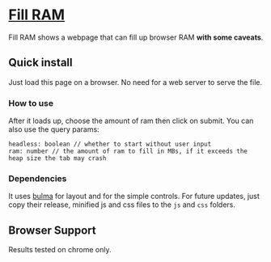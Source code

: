 # [Fill RAM](#)

Fill RAM shows a webpage that can fill up browser RAM **with some caveats**.

## Quick install

Just load this page on a browser. No need for a web server to serve the file. 

### How to use
After it loads up, choose the amount of ram then click on submit. 
You can also use the query params:
```
headless: boolean // whether to start without user input
ram: number // the amount of ram to fill in MBs, if it exceeds the heap size the tab may crash
```

### Dependencies

It uses [bulma](https://www.jsdelivr.com/package/npm/bulma) for layout and for the simple controls.
For future updates, just copy their release, minified js and css files to the `js` and `css` folders.

## Browser Support

Results tested on chrome only.